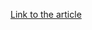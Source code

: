 [Link to the article](https://learn.microsoft.com/de-de/microsoft-365/security/intelligence/microsoft-threat-actor-naming)
